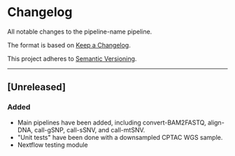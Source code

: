# Changelog
All notable changes to the pipeline-name pipeline.

The format is based on [Keep a Changelog](https://keepachangelog.com/en/1.0.0/).

This project adheres to [Semantic Versioning](https://semver.org/spec/v2.0.0.html).

---

## [Unreleased]
### Added
+ Main pipelines have been added, including convert-BAM2FASTQ, align-DNA, call-gSNP, call-sSNV, and call-mtSNV.
+ "Unit tests" have been done with a downsampled CPTAC WGS sample.
+ Nextflow testing module 
